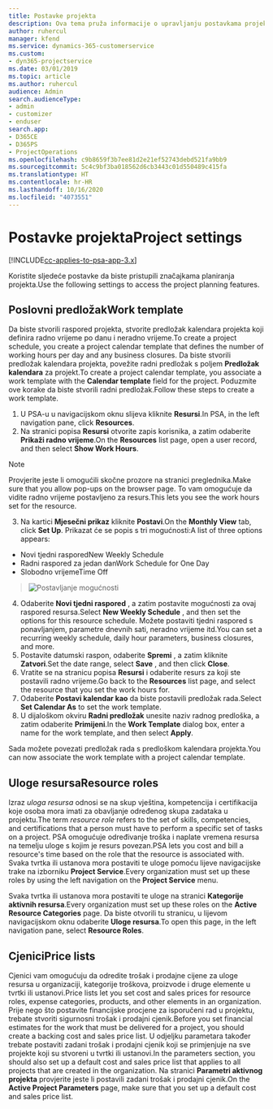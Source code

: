 ```yaml
---
title: Postavke projekta
description: Ova tema pruža informacije o upravljanju postavkama projekta.
author: ruhercul
manager: kfend
ms.service: dynamics-365-customerservice
ms.custom:
- dyn365-projectservice
ms.date: 03/01/2019
ms.topic: article
ms.author: ruhercul
audience: Admin
search.audienceType:
- admin
- customizer
- enduser
search.app:
- D365CE
- D365PS
- ProjectOperations
ms.openlocfilehash: c9b8659f3b7ee81d2e21ef52743debd521fa9bb9
ms.sourcegitcommit: 5c4c9bf3ba018562d6cb3443c01d550489c415fa
ms.translationtype: HT
ms.contentlocale: hr-HR
ms.lasthandoff: 10/16/2020
ms.locfileid: "4073551"
---
```

# <a name="project-settings"></a><span data-ttu-id="c47bb-103">Postavke projekta</span><span class="sxs-lookup"><span data-stu-id="c47bb-103">Project settings</span></span>

[!INCLUDE[cc-applies-to-psa-app-3.x](../includes/cc-applies-to-psa-app-3x.md)]

<span data-ttu-id="c47bb-104">Koristite sljedeće postavke da biste pristupili značajkama planiranja projekta.</span><span class="sxs-lookup"><span data-stu-id="c47bb-104">Use the following settings to access the project planning features.</span></span>

## <a name="work-template"></a><span data-ttu-id="c47bb-105">Poslovni predložak</span><span class="sxs-lookup"><span data-stu-id="c47bb-105">Work template</span></span>

<span data-ttu-id="c47bb-106">Da biste stvorili raspored projekta, stvorite predložak kalendara projekta koji definira radno vrijeme po danu i neradno vrijeme.</span><span class="sxs-lookup"><span data-stu-id="c47bb-106">To create a project schedule, you create a project calendar template that defines the number of working hours per day and any business closures.</span></span> <span data-ttu-id="c47bb-107">Da biste stvorili predložak kalendara projekta, povežite radni predložak s poljem **Predložak kalendara** za projekt.</span><span class="sxs-lookup"><span data-stu-id="c47bb-107">To create a project calendar template, you associate a work template with the **Calendar template** field for the project.</span></span> <span data-ttu-id="c47bb-108">Poduzmite ove korake da biste stvorili radni predložak.</span><span class="sxs-lookup"><span data-stu-id="c47bb-108">Follow these steps to create a work template.</span></span>

1. <span data-ttu-id="c47bb-109">U PSA-u u navigacijskom oknu slijeva kliknite **Resursi**.</span><span class="sxs-lookup"><span data-stu-id="c47bb-109">In PSA, in the left navigation pane, click **Resources**.</span></span> 
2. <span data-ttu-id="c47bb-110">Na stranici popisa **Resursi** otvorite zapis korisnika, a zatim odaberite **Prikaži radno vrijeme**.</span><span class="sxs-lookup"><span data-stu-id="c47bb-110">On the **Resources** list page, open a user record, and then select **Show Work Hours**.</span></span>

  > [!NOTE]
  > <span data-ttu-id="c47bb-111">Provjerite jeste li omogućili skočne prozore na stranici preglednika.</span><span class="sxs-lookup"><span data-stu-id="c47bb-111">Make sure that you allow pop-ups on the browser page.</span></span> <span data-ttu-id="c47bb-112">To vam omogućuje da vidite radno vrijeme postavljeno za resurs.</span><span class="sxs-lookup"><span data-stu-id="c47bb-112">This lets you see the work hours set for the resource.</span></span>
  
3. <span data-ttu-id="c47bb-113">Na kartici **Mjesečni prikaz** kliknite **Postavi**.</span><span class="sxs-lookup"><span data-stu-id="c47bb-113">On the **Monthly View** tab, click **Set Up**.</span></span> <span data-ttu-id="c47bb-114">Prikazat će se popis s tri mogućnosti:</span><span class="sxs-lookup"><span data-stu-id="c47bb-114">A list of three options appears:</span></span> 

  - <span data-ttu-id="c47bb-115">Novi tjedni raspored</span><span class="sxs-lookup"><span data-stu-id="c47bb-115">New Weekly Schedule</span></span>
  - <span data-ttu-id="c47bb-116">Radni raspored za jedan dan</span><span class="sxs-lookup"><span data-stu-id="c47bb-116">Work Schedule for One Day</span></span>
  - <span data-ttu-id="c47bb-117">Slobodno vrijeme</span><span class="sxs-lookup"><span data-stu-id="c47bb-117">Time Off</span></span>

> ![Postavljanje mogućnosti](media/project-13.png)

4. <span data-ttu-id="c47bb-119">Odaberite **Novi tjedni raspored** , a zatim postavite mogućnosti za ovaj raspored resursa.</span><span class="sxs-lookup"><span data-stu-id="c47bb-119">Select **New Weekly Schedule** , and then set the options for this resource schedule.</span></span> <span data-ttu-id="c47bb-120">Možete postaviti tjedni raspored s ponavljanjem, parametre dnevnih sati, neradno vrijeme itd.</span><span class="sxs-lookup"><span data-stu-id="c47bb-120">You can set a recurring weekly schedule, daily hour parameters, business closures, and more.</span></span>
5. <span data-ttu-id="c47bb-121">Postavite datumski raspon, odaberite **Spremi** , a zatim kliknite **Zatvori**.</span><span class="sxs-lookup"><span data-stu-id="c47bb-121">Set the date range, select **Save** , and then click **Close**.</span></span> 
6. <span data-ttu-id="c47bb-122">Vratite se na stranicu popisa **Resursi** i odaberite resurs za koji ste postavili radno vrijeme.</span><span class="sxs-lookup"><span data-stu-id="c47bb-122">Go back to the **Resources** list page, and select the resource that you set the work hours for.</span></span> 
7. <span data-ttu-id="c47bb-123">Odaberite **Postavi kalendar kao** da biste postavili predložak rada.</span><span class="sxs-lookup"><span data-stu-id="c47bb-123">Select **Set Calendar As** to set the work template.</span></span> 
8. <span data-ttu-id="c47bb-124">U dijaloškom okviru **Radni predložak** unesite naziv radnog predloška, a zatim odaberite **Primijeni**.</span><span class="sxs-lookup"><span data-stu-id="c47bb-124">In the **Work Template** dialog box, enter a name for the work template, and then select **Apply**.</span></span> 

<span data-ttu-id="c47bb-125">Sada možete povezati predložak rada s predloškom kalendara projekta.</span><span class="sxs-lookup"><span data-stu-id="c47bb-125">You can now associate the work template with a project calendar template.</span></span>

## <a name="resource-roles"></a><span data-ttu-id="c47bb-126">Uloge resursa</span><span class="sxs-lookup"><span data-stu-id="c47bb-126">Resource roles</span></span>

<span data-ttu-id="c47bb-127">Izraz *uloga resursa* odnosi se na skup vještina, kompetencija i certifikacija koje osoba mora imati za obavljanje određenog skupa zadataka u projektu.</span><span class="sxs-lookup"><span data-stu-id="c47bb-127">The term *resource role* refers to the set of skills, competencies, and certifications that a person must have to perform a specific set of tasks on a project.</span></span> <span data-ttu-id="c47bb-128">PSA omogućuje određivanje troška i naplate vremena resursa na temelju uloge s kojim je resurs povezan.</span><span class="sxs-lookup"><span data-stu-id="c47bb-128">PSA lets you cost and bill a resource's time based on the role that the resource is associated with.</span></span> <span data-ttu-id="c47bb-129">Svaka tvrtka ili ustanova mora postaviti te uloge pomoću lijeve navigacijske trake na izborniku **Project Service**.</span><span class="sxs-lookup"><span data-stu-id="c47bb-129">Every organization must set up these roles by using the left navigation on the **Project Service** menu.</span></span>

<span data-ttu-id="c47bb-130">Svaka tvrtka ili ustanova mora postaviti te uloge na stranici **Kategorije aktivnih resursa**.</span><span class="sxs-lookup"><span data-stu-id="c47bb-130">Every organization must set up these roles on the **Active Resource Categories** page.</span></span> <span data-ttu-id="c47bb-131">Da biste otvorili tu stranicu, u lijevom navigacijskom oknu odaberite **Uloge resursa**.</span><span class="sxs-lookup"><span data-stu-id="c47bb-131">To open this page, in the left navigation pane, select **Resource Roles**.</span></span>

## <a name="price-lists"></a><span data-ttu-id="c47bb-132">Cjenici</span><span class="sxs-lookup"><span data-stu-id="c47bb-132">Price lists</span></span>

<span data-ttu-id="c47bb-133">Cjenici vam omogućuju da odredite trošak i prodajne cijene za uloge resursa u organizaciji, kategorije troškova, proizvode i druge elemente u tvrtki ili ustanovi.</span><span class="sxs-lookup"><span data-stu-id="c47bb-133">Price lists let you set cost and sales prices for resource roles, expense categories, products, and other elements in an organization.</span></span> <span data-ttu-id="c47bb-134">Prije nego što postavite financijske procjene za isporučeni rad u projektu, trebate stvoriti sigurnosni trošak i prodajni cjenik.</span><span class="sxs-lookup"><span data-stu-id="c47bb-134">Before you set financial estimates for the work that must be delivered for a project, you should create a backing cost and sales price list.</span></span> <span data-ttu-id="c47bb-135">U odjeljku parametara također trebate postaviti zadani trošak i prodajni cjenik koji se primjenjuje na sve projekte koji su stvoreni u tvrtki ili ustanovi.</span><span class="sxs-lookup"><span data-stu-id="c47bb-135">In the parameters section, you should also set up a default cost and sales price list that applies to all projects that are created in the organization.</span></span> <span data-ttu-id="c47bb-136">Na stranici **Parametri aktivnog projekta** provjerite jeste li postavili zadani trošak i prodajni cjenik.</span><span class="sxs-lookup"><span data-stu-id="c47bb-136">On the **Active Project Parameters** page, make sure that you set up a default cost and sales price list.</span></span>
